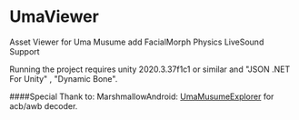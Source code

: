 # UmaViewer
Asset Viewer for Uma Musume
add FacialMorph Physics LiveSound Support

Running the project requires unity 2020.3.37f1c1 or similar and "JSON .NET For Unity" , "Dynamic Bone".

####Special Thank to:
MarshmallowAndroid: [UmaMusumeExplorer](https://github.com/MarshmallowAndroid/UmaMusumeExplorer) for acb/awb decoder.
